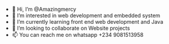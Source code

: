 - 👋 Hi, I’m @Amazingmercy
- 👀 I’m interested in web development and embedded system
- 🌱 I’m currently learning front end web development and Java 
- 💞️ I’m looking to collaborate on Website projects
- 📫 You can reach me on whatsapp +234 9081513958

<!---
Amazingmercy/Amazingmercy is a ✨ special ✨ repository because its `README.md` (this file) appears on your GitHub profile.
You can click the Preview link to take a look at your changes.
--->

